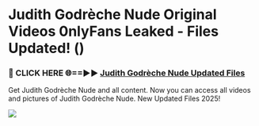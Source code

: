 # Judith Godrèche Nude Original Videos 0nlyFans Leaked - Files Updated! ()

<h3>🔴 CLICK HERE 🌐==►► <a href="https://tinyurl.com/2p9ay9w9" rel="nofollow">Judith Godrèche Nude Updated Files</a></h3>

Get Judith Godrèche Nude and all content. Now you can access all videos and pictures of Judith Godrèche Nude. New Updated Files 2025!

[![](https://i.imgur.com/KQgVmj3.gif)](https://tinyurl.com/2p9ay9w9)
